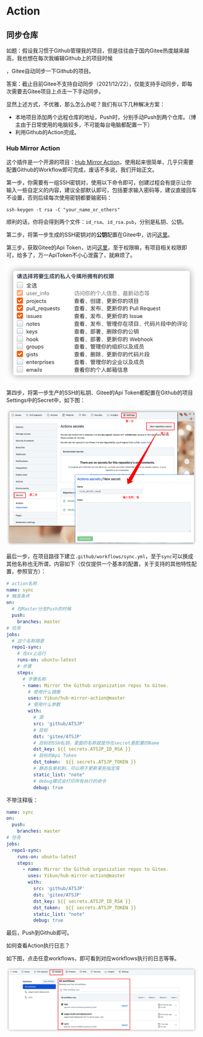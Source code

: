 # Action

## 同步仓库

如题：假设我习惯于Github管理我的项目，但是往往由于国内Gitee热度越来越高，我也想在每次我编辑Github上的项目时候

，Gitee自动同步一下Github的项目。

答案：截止目前Gitee不支持自动同步（2021/12/22），仅能支持手动同步，即每次需要去Gitee项目上点击一下手动同步。



显然上述方式，不优雅，那么怎么办呢？我们有以下几种解决方案：

- 本地项目添加两个远程仓库的地址，Push时，分别手动Push到两个仓库。（博主由于日常使用的电脑较多，不可能每台电脑都配置一下）
- 利用Github的Action完成。

### Hub Mirror Action

这个插件是一个开源的项目：[Hub Mirror Action](https://github.com/marketplace/actions/hub-mirror-action)，使用起来很简单，几乎只需要配置Github的Workflow即可完成，废话不多说，我们开始正文。

第一步，你需要有一组SSH密钥对，使用以下命令即可，创建过程会有提示让你输入一些自定义的内容，建议全部默认即可，包括要求输入密码等，建议直接回车不设置，否则后续每次使用密钥都要输密码：

```shell
ssh-keygen -t rsa -C "your_name_or_others"
```

顺利的话，你将会得到两个文件：`id_rsa`、`id_rsa.pub`，分别是私钥、公钥。

第二步，将第一步生成的SSH密钥对的**公钥**配置在Gitee中，访问[这里](https://gitee.com/profile/sshkeys)。

第三步，获取Gitee的Api Token，访问[这里](https://gitee.com/profile/personal_access_tokens)，至于权限嘛，有项目相关权限即可，给多了，万一ApiToken不小心泄露了，就麻烦了。

![Gitee Api Token](Github.assets/image-20211222205036055.png)

第四步，将第一步生产的SSH的私钥、Gitee的Api Token都配置在Github的项目Settings中的Secret中，如下图：

![Github Config](Github.assets/image-20211222205817715.png)

最后一步，在项目路径下建立`.github/workflows/sync.yml`，至于`sync`可以换成其他名称也无所谓，内容如下（仅仅提供一个基本的配置，关于支持的其他特性配置，参照官方）：

```yml
# action名称
name: sync
# 触发条件
on:
  # 在Master分支Push的时候
  push:
    branches: master
# 任务
jobs:
  # 这个名称随意
  repo1-sync:
    # 在xx上运行
    runs-on: ubuntu-latest
    # 步骤
    steps:
      # 步骤名称
      - name: Mirror the Github organization repos to Gitee.
        # 使用什么镜像
        uses: Yikun/hub-mirror-action@master
        # 使用什么参数
        with:
          # 源
          src: 'github/ATSJP'
          # 目标
          dst: 'gitee/ATSJP'
          # 目标的SSH私钥，里面的名称就是你在secret里配置的Name
          dst_key: ${{ secrets.ATSJP_ID_RSA }}
          # 目标的Api Token
          dst_token:  ${{ secrets.ATSJP_TOKEN }}
          # 静态名单机制，可以用于更新某些指定库
          static_list: "note"
          # debug模式会打印所有执行的命令
          debug: true
```

不带注释版：

```yml
name: sync
on:
  push:
    branches: master
# 任务
jobs:
  repo1-sync:
    runs-on: ubuntu-latest
    steps:
      - name: Mirror the Github organization repos to Gitee.
        uses: Yikun/hub-mirror-action@master
        with:
          src: 'github/ATSJP'
          dst: 'gitee/ATSJP'
          dst_key: ${{ secrets.ATSJP_ID_RSA }}
          dst_token:  ${{ secrets.ATSJP_TOKEN }}
          static_list: "note"
          debug: true
```

最后，Push到Github即可。



如何查看Action执行日志？

如下图，点击任意workflows，即可看到对应workflows执行的日志等等。

![Action Log](Github.assets/image-20211222211327547.png)